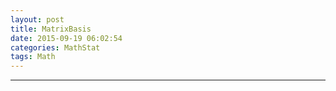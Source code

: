 ```yaml
---
layout: post
title: MatrixBasis
date: 2015-09-19 06:02:54
categories: MathStat
tags: Math
---
```



------
